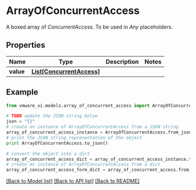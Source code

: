 # ArrayOfConcurrentAccess

A boxed array of *ConcurrentAccess*. To be used in *Any* placeholders. 

## Properties
Name | Type | Description | Notes
------------ | ------------- | ------------- | -------------
**value** | [**List[ConcurrentAccess]**](ConcurrentAccess.md) |  | 

## Example

```python
from vmware_vi.models.array_of_concurrent_access import ArrayOfConcurrentAccess

# TODO update the JSON string below
json = "{}"
# create an instance of ArrayOfConcurrentAccess from a JSON string
array_of_concurrent_access_instance = ArrayOfConcurrentAccess.from_json(json)
# print the JSON string representation of the object
print ArrayOfConcurrentAccess.to_json()

# convert the object into a dict
array_of_concurrent_access_dict = array_of_concurrent_access_instance.to_dict()
# create an instance of ArrayOfConcurrentAccess from a dict
array_of_concurrent_access_form_dict = array_of_concurrent_access.from_dict(array_of_concurrent_access_dict)
```
[[Back to Model list]](../README.md#documentation-for-models) [[Back to API list]](../README.md#documentation-for-api-endpoints) [[Back to README]](../README.md)


